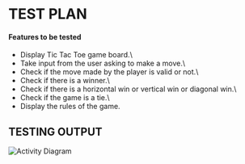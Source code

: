 # TEST PLAN

#### Features to be tested
* Display Tic Tac Toe game board.\
* Take input from the user asking to make a move.\
* Check if the move made by the player is valid or not.\
* Check if there is a winner.\
* Check if there is a horizontal win or vertical win or diagonal win.\
* Check if the game is a tie.\
* Display the rules of the game.

## TESTING OUTPUT

![Activity Diagram](https://github.com/stepin105083/Tic_Tac_Toe/blob/main/TicTacToe_C/4_TestPlanAndOutput/Testoutput.png)
